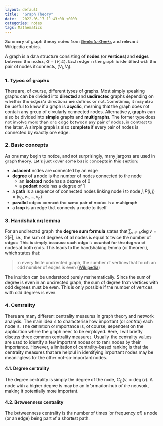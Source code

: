 ```yaml
---
layout: default
title:  "Graph Theory"
date:   2022-03-17 11:43:00 +0100
categories: notes
tags: Mathematics
---
```


Summary of graph theory notes from [GeeksforGeeks](https://www.geeksforgeeks.org/mathematics-graph-theory-basics-set-1) and relevant Wikipedia entries.

A graph is a data structure consisting of **nodes** (or **vertices**) and **edges** between the nodes, $G = (V, E)$.  Each edge in the graph is identified with the pair of nodes it connects, $(V_i, V_j)$.

### 1. Types of graphs
There are, of course, different types of graphs. Most simply speaking, graphs can be divided into **directed** and **undirected** graphs depending on whether the edges's directions are defined or not. Sometimes, it may also be useful to know if a graph is **acyclic**, meaning that the graph does not contain any group of circularly connected nodes. 
Alternatively, graphs can also be divided into **simple** graphs and **multigraphs**. The former type does not involve more than one edge between any pair of nodes, in contrast to the latter. A simple graph is also **complete** if every pair of nodes is connected by exactly one edge.

### 2. Basic concepts
As one may begin to notice, and not surprisingly, many jargons are used in graph theory. Let's just cover some basic concepts in this section:
- **adjacent** nodes are connected by an edge
- **degree** of a node is the number of nodes connected to the node
	- an **isolated** node has a degree of 0
	- a **pedant** node has a degree of 1
- a **path** is a sequence of connected nodes linking node $i$ to node $j$, $P(i, j) = (v_0, v_1, ..., v_n)$
- **parallel** edges connect the same pair of nodes in a multigraph
- a **loop** is an edge that connects a node to itself

### 3. Handshaking lemma
For an undirected graph, the **degree sum formula** states that $\sum_{v \in V} \mathop{deg} v = 2|E|$, i.e., the sum of degrees of all nodes is equal to twice the number of edges. This is simply because each edge is counted for the degree of nodes at both ends. This leads to the handshaking lemma (or theorem), which states that:
> In every finite undirected graph, the number of vertices that touch an odd number of edges is even ([Wikipedia](https://en.wikipedia.org/wiki/Handshaking_lemma))

The intuition can be understood purely mathematically. Since the sum of degree is even in an undirected graph, the sum of degree from vertices with odd degrees must be even. This is only possible if the number of vertices with odd degrees is even.

### 4. Centrality
There are many different centrality measures in graph theory and network analysis. The main idea is to characterise how important (or *central*) each node is. The definition of importance is, of course, dependent on the application where the graph need to be employed. Here, I will briefly discuss three common centrality measures.
Usually, the centrality values are used to identify a few important nodes or to rank nodes by their importance. However, a limitation of centrality-based ranking is that the centrality measures that are helpful in identifying important nodes may be meaningless for the other not-so-important nodes.

#### 4.1. Degree centrality
The degree centrality is simply the degree of the node, $C_D(v) = \mathop{deg}(v)$. A node with a higher degree is may be an information hub of the network, making it potentially more important.

#### 4.2. Betweenness centrality
The betweenness centrality is the number of times (or frequency of) a node (or an edge) being part of a shortest path.
